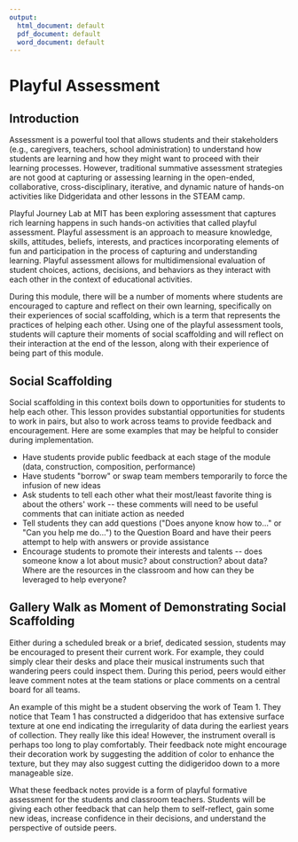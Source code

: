 ```yaml
---
output:
  html_document: default
  pdf_document: default
  word_document: default
---
```


# Playful Assessment
<!-- co-authored with MIT Playful Journey Lab -->

## Introduction 
Assessment is a powerful tool that allows students and their stakeholders (e.g., caregivers, teachers, school administration) to understand how students are learning and how they might want to proceed with their learning processes. However, traditional summative assessment strategies are not good at capturing or assessing learning in the open-ended, collaborative, cross-disciplinary, iterative, and dynamic nature of hands-on activities like Didgeridata and other lessons in the STEAM camp. 

Playful Journey Lab at MIT has been exploring assessment that captures rich learning happens in such hands-on activities that called playful assessment. Playful assessment is an approach to measure knowledge, skills, attitudes, beliefs, interests, and practices incorporating elements of fun and participation in the process of capturing and understanding learning. Playful assessment allows for multidimensional evaluation of student choices, actions, decisions, and behaviors as they interact with each other in the context of educational activities. 

During this module, there will be a number of moments where students are encouraged to capture and reflect on their own learning, specifically on their experiences of social scaffolding, which is a term that represents the practices of helping each other. Using one of the playful assessment tools, students will capture their moments of social scaffolding and will reflect on their interaction at the end of the lesson, along with their experience of being part of this module.

## Social Scaffolding
Social scaffolding in this context boils down to opportunities for students to help each other. This lesson provides substantial opportunities for students to work in pairs, but also to work across teams to provide feedback and encouragement. Here are some examples that may be helpful to consider during implementation.

- Have students provide public feedback at each stage of the module (data, construction, composition, performance)
- Have students "borrow" or swap team members temporarily to force the infusion of new ideas
- Ask students to tell each other what their most/least favorite thing is about the others' work -- these comments will need to be useful comments that can initiate action as needed
- Tell students they can add questions ("Does anyone know how to..." or "Can you help me do...") to the Question Board and have their peers attempt to help with answers or provide assistance
- Encourage students to promote their interests and talents -- does someone know a lot about music? about construction? about data? Where are the resources in the classroom and how can they be leveraged to help everyone?

## Gallery Walk as Moment of Demonstrating Social Scaffolding 
Either during a scheduled break or a brief, dedicated session, students may be encouraged to present their current work. For example, they could simply clear their desks and place their musical instruments such that wandering peers could inspect them. During this period, peers would either leave comment notes at the team stations or place comments on a central board for all teams. 

An example of this might be a student observing the work of Team 1. They notice that Team 1 has constructed a didgeridoo that has extensive surface texture at one end indicating the irregularity of data during the earliest years of collection. They really like this idea! However, the instrument overall is perhaps too long to play comfortably. Their feedback note might encourage their decoration work by suggesting the addition of color to enhance the texture, but they may also suggest cutting the didigeridoo down to a more manageable size. 

What these feedback notes provide is a form of playful formative assessment for the students and classroom teachers. Students will be giving each other feedback that can help them to self-reflect, gain some new ideas, increase confidence in their decisions, and understand the perspective of outside peers. 










